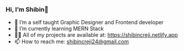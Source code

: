 ###  Hi, I’m Shibin👋






- 👀 I’m a self taught Graphic Designer and Frontend developer
- 🌱 I’m currently learning MERN Stack
- 👨‍💻 All of my projects are available at: https://shibincreji.netlify.app
- 📫 How to reach me: shibincreji24@gmail.com

